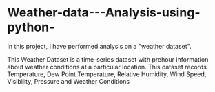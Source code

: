# Weather-data---Analysis-using-python-
In this project, I have performed analysis on a "weather dataset".

This Weather Dataset is a time-series dataset with prehour information about weather conditions at a particular location.
This dataset records Temperature, Dew Point Temperature, Relative Humidity, Wind Speed, Visibility, Pressure and Weather Conditions

